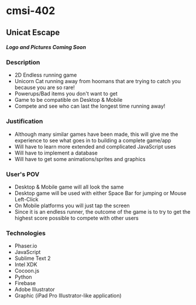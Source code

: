 # cmsi-402

## Unicat Escape

#### *Logo and Pictures Coming Soon*
### Description
* 2D Endless running game
* Unicorn Cat running away from hoomans that are trying to catch you because you are so rare!
* Powerups/Bad items you don't want to get
* Game to be compatible on Desktop & Mobile
* Compete and see who can last the longest time running away!

### Justification
* Although many similar games have been made, this will give me the experience to see what goes in to building a complete game/app
* Will have to learn more extended and complicated JavaScript uses
* Will have to implement a database
* Will have to get some animations/sprites and graphics

### User's POV
* Desktop & Mobile game will all look the same
* Desktop game will be used with either Space Bar for jumping or Mouse Left-Click
* On Mobile platforms you will just tap the screen
* Since it is an endless runner, the outcome of the game is to try to get the highest score possible to compete with other users

### Technologies
* Phaser.io
* JavaScript
* Sublime Text 2
* Intel XDK
* Cocoon.js
* Python
* Firebase
* Adobe Illustrator
* Graphic (iPad Pro Illustrator-like application)
